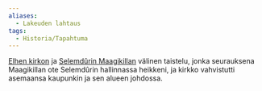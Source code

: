 ```yaml
---
aliases:
  - Lakeuden lahtaus
tags:
  - Historia/Tapahtuma
---
```

[Elhen kirkon](Elhen%20kirkko.md) ja [Selemdûrin Maagikillan](Selemdûrin%20Maagikilta.md) välinen taistelu, jonka seurauksena Maagikillan ote Selemdûrin hallinnassa heikkeni, ja kirkko vahvistutti asemaansa kaupunkin ja sen alueen johdossa.